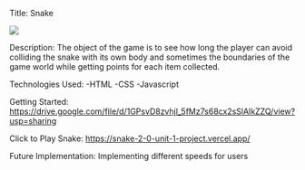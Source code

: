 Title: Snake

<img src='https://i.imgur.com/KGHPrJz.png'>

Description: 
The object of the game is to see how long the player can avoid colliding the snake with its own body and sometimes the boundaries of the game world while getting points for each item collected.

Technologies Used: 
-HTML
-CSS
-Javascript

Getting Started: https://drive.google.com/file/d/1GPsvD8zvhjl_5fMz7s68cx2sSlAIkZZQ/view?usp=sharing

Click to Play Snake: https://snake-2-0-unit-1-project.vercel.app/

Future Implementation: 
Implementing different speeds for users